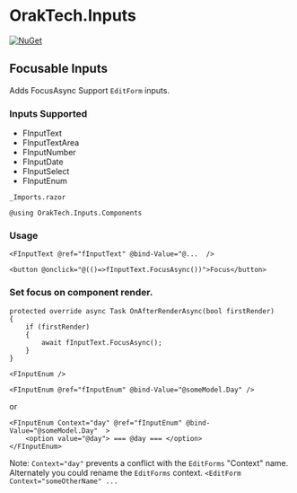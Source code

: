 # OrakTech.Inputs

[![NuGet](https://img.shields.io/badge/NuGet-version%3A%201.0.0.5-blue)](https://www.nuget.org/packages/OrakTech.Inputs/)

## Focusable Inputs
Adds FocusAsync Support `EditForm` inputs.

### Inputs Supported

 - FInputText 
 - FInputTextArea 
 - FInputNumber<TValue> 
 - FInputDate<TValue> 
 - FInputSelect<TValue> 
 - FInputEnum<TValue>

`_Imports.razor`
```
@using OrakTech.Inputs.Components
```

### Usage
```
<FInputText @ref="fInputText" @bind-Value="@...  />

<button @onclick="@(()=>fInputText.FocusAsync())">Focus</button>
```

### Set focus on component render.

```
protected override async Task OnAfterRenderAsync(bool firstRender)
{
    if (firstRender)
    {
        await fInputText.FocusAsync();
    }
}
```


`<FInputEnum />`
```
<FInputEnum @ref="fInputEnum" @bind-Value="@someModel.Day" />
```

or

```
<FInputEnum Context="day" @ref="fInputEnum" @bind-Value="@someModel.Day"  >
    <option value="@day"> === @day === </option>
</FInputEnum>
```

Note: `Context="day"` prevents a conflict with the `EditForms` "Context" name. Alternately you could rename the `EditForms` context.   `<EditForm Context="someOtherName" ...` 